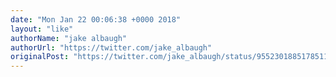 ```yaml
---
date: "Mon Jan 22 00:06:38 +0000 2018"
layout: "like"
authorName: "jake albaugh"
authorUrl: "https://twitter.com/jake_albaugh"
originalPost: "https://twitter.com/jake_albaugh/status/955230188517851136"
---
```

